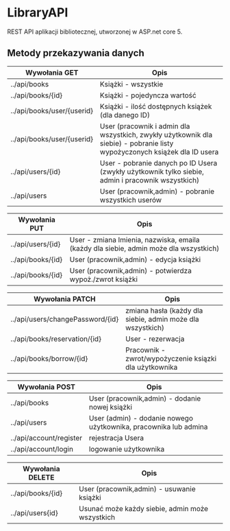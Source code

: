 # LibraryAPI
REST API aplikacji bibliotecznej, utworzonej w ASP.net core 5.

## Metody przekazywania danych

| Wywołania GET  | Opis | 
| ------------- | ------------ | 
| ../api/books  | Książki - wszystkie  | 
| ../api/books/{id} | Książki - pojedyncza wartość  | 
| ../api/books/user/{userid}  | Książki - ilość dostępnych książek (dla danego ID)  | 
| ../api/books/user/{userid} | User (pracownik i admin dla wszystkich, zwykły użytkownik dla siebie) - pobranie listy wypożyczonych książek dla ID usera  | 
| ../api/users/{id}  | User - pobranie danych po ID Usera (zwykły użytkownik tylko siebie, admin i pracownik wszystkich) | 
| ../api/users | User (pracownik,admin) - pobranie wszystkich userów |

| Wywołania PUT  | Opis | 
| ------------- | ------------ | 
| ../api/users/{id}  | User  - zmiana Imienia, nazwiska, emaila (każdy dla siebie, admin może dla wszystkich) | 
| ../api/books/{id} | User (pracownik,admin) - edycja książki  | 
| ../api/books/{id} | User (pracownik,admin) - potwierdza wypoż./zwrot książki  | 


| Wywołania PATCH  | Opis | 
| ------------- | ------------ | 
|../api/users/changePassword/{id}  | zmiana hasła (każdy dla siebie, admin może dla wszystkich)  |   | 
|../api/books/reservation/{id} | User - rezerwacja  | 
|../api/books/borrow/{id} | Pracownik - zwrot/wypożyczenie ksiązki dla użytkownika |

| Wywołania POST  | Opis | 
| ------------- | ------------ | 
| ../api/books  | User (pracownik,admin) - dodanie nowej książki  | 
| ../api/users | User (admin) - dodanie nowego użytkownika, pracownika lub admina | 
| ../api/account/register | rejestracja Usera  |
| ../api​/account​/login    |  logowanie użytkownika |

| Wywołania DELETE  | Opis | 
| ------------- | ------------ | 
| ../api/books/{id}  | User (pracownik,admin) - usuwanie książki  | 
| ../api/users{id} | Usunać może każdy siebie, admin może wszystkich | 
